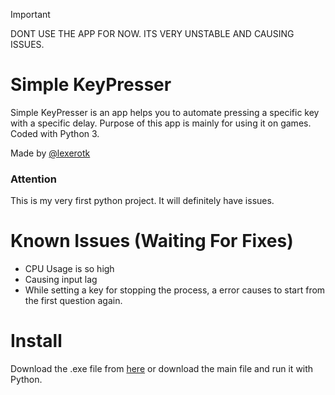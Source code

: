 > [!IMPORTANT]
> DONT USE THE APP FOR NOW. ITS VERY UNSTABLE AND CAUSING ISSUES.

# Simple KeyPresser
Simple KeyPresser is an app helps you to automate pressing a specific key with a specific delay. Purpose of this app is mainly for using it on games. Coded with Python 3.

Made by [@lexerotk](https://lexerotk.github.io)

### Attention

This is my very first python project. It will definitely have issues.

# Known Issues (Waiting For Fixes)

- CPU Usage is so high
- Causing input lag
- While setting a key for stopping the process, a error causes to start from the first question again.

# Install

Download the .exe file from [here](https://github.com/lexerotk/simple-keypresser/releases/tag/unstable) or download the main file and run it with Python.
